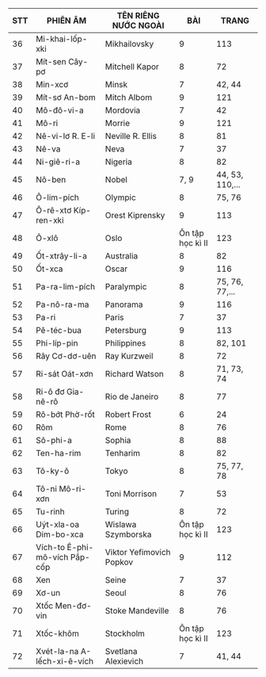 STT | PHIÊN ÂM | TÊN RIÊNG NƯỚC NGOÀI | BÀI | TRANG
--- | --- | --- | --- | ---
36 | Mi-khai-lốp-xki | Mikhailovsky | 9 | 113
37 | Mít-sen Cây-pơ | Mitchell Kapor | 8 | 72
38 | Min-xcơ | Minsk | 7 | 42, 44
39 | Mít-sơ An-bom | Mitch Albom | 9 | 121
40 | Mô-đô-vi-a | Mordovia | 7 | 42
41 | Mô-ri | Morrie | 9 | 121
42 | Nê-vi-lơ R. E-li | Neville R. Ellis | 8 | 81
43 | Nê-va | Neva | 7 | 37
44 | Ni-giê-ri-a | Nigeria | 8 | 82
45 | Nô-ben | Nobel | 7, 9 | 44, 53, 110,...
46 | Ô-lim-pích | Olympic | 8 | 75, 76
47 | Ô-rê-xtơ Kíp-ren-xki | Orest Kiprensky | 9 | 113
48 | Ô-xlô | Oslo | Ôn tập học kì II | 123
49 | Ốt-xtrây-li-a | Australia | 8 | 82
50 | Ốt-xca | Oscar | 9 | 116
51 | Pa-ra-lim-pích | Paralympic | 8 | 75, 76, 77,...
52 | Pa-nô-ra-ma | Panorama | 9 | 116
53 | Pa-ri | Paris | 7 | 37
54 | Pê-téc-bua | Petersburg | 9 | 113
55 | Phi-líp-pin | Philippines | 8 | 82, 101
56 | Rây Cơ-dơ-uên | Ray Kurzweil | 8 | 72
57 | Ri-sát Oát-xơn | Richard Watson | 8 | 71, 73, 74
58 | Ri-ô đơ Gia-nê-rô | Rio de Janeiro | 8 | 77
59 | Rô-bớt Phờ-rốt | Robert Frost | 6 | 24
60 | Rôm | Rome | 8 | 76
61 | Sô-phi-a | Sophia | 8 | 88
62 | Ten-ha-rim | Tenharim | 8 | 82
63 | Tô-ky-ô | Tokyo | 8 | 75, 77, 78
64 | Tô-ni Mô-ri-xơn | Toni Morrison | 7 | 53
65 | Tu-rinh | Turing | 8 | 72
66 | Uýt-xla-oa Dim-bo-xca | Wislawa Szymborska | Ôn tập học kì II | 123
67 | Vích-to Ê-phi-mô-vích Pắp-cốp | Viktor Yefimovich Popkov | 9 | 112
68 | Xen | Seine | 7 | 37
69 | Xơ-un | Seoul | 8 | 76
70 | Xtốc Men-đơ-vin | Stoke Mandeville | 8 | 76
71 | Xtốc-khôm | Stockholm | Ôn tập học kì II | 123
72 | Xvét-la-na A-lếch-xi-ê-vích | Svetlana Alexievich | 7 | 41, 44